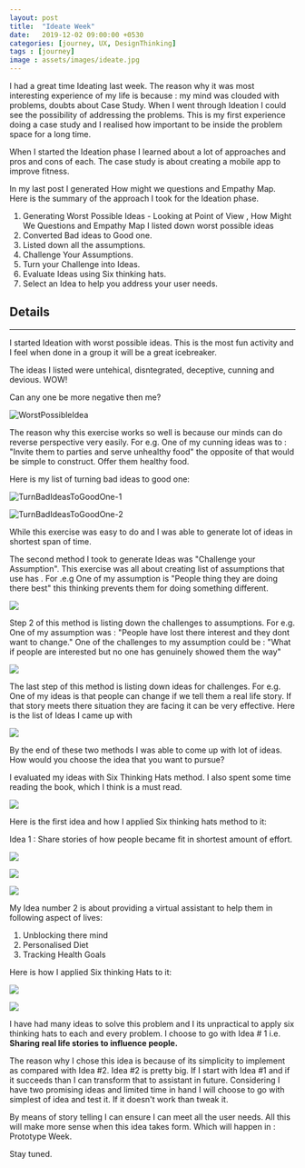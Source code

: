 ```yaml
---
layout: post
title:  "Ideate Week"
date:   2019-12-02 09:00:00 +0530
categories: [journey, UX, DesignThinking]
tags : [journey]
image : assets/images/ideate.jpg
---
```


I had a great time Ideating last week. The reason why it was most interesting experience of my life is because : my mind was clouded with problems, doubts about Case Study.  When I went through Ideation I could see the possibility of addressing the problems. This is my first experience doing a case study and I realised how important to be inside the problem space for a long time.

When I started the Ideation phase I learned about a lot of approaches and pros and cons of each. The case study is about creating a mobile app to improve fitness.

In my last post I generated How might we questions and Empathy Map. Here is the summary of the approach I took for the Ideation phase.

1. Generating Worst Possible Ideas - Looking at Point of View , How Might We Questions and Empathy Map I listed down worst possible ideas
2. Converted Bad ideas to Good one.
3. Listed down all the assumptions.
4. Challenge Your Assumptions.
5. Turn your Challenge into Ideas.
6. Evaluate Ideas using Six thinking hats.
7. Select an Idea to help you address your user needs. 

## Details

------

I started Ideation with worst possible ideas. This is the most fun activity and I feel when done in a group it will be a great icebreaker. 

The ideas I listed were untehical, disntegrated, deceptive, cunning and devious.  WOW!

Can any one be more negative then me?

   ![WorstPossibleIdea](../assets/images/worstpossibleidea.jpg)

The reason why this exercise works so well is because our minds can do reverse perspective very easily. For e.g. One of my cunning ideas was to : "Invite them to parties and serve unhealthy food" the opposite of that would be simple to construct.  Offer them healthy food.

Here is my list of turning bad ideas to good one:

   ![TurnBadIdeasToGoodOne-1](../assets/images/turnbadideastogoodone1.jpg)

   ![TurnBadIdeasToGoodOne-2](../assets/images/turnbadideastogoodone2.jpg)

While this exercise was easy to do and I was able to generate lot of ideas in shortest span of time. 

The second method I took to generate Ideas was "Challenge your Assumption".  This exercise was all about creating list of assumptions that use has . For .e.g One of my assumption is "People thing they are doing there best" this thinking prevents them for doing something different.

   ![](../assets/images/listofassumptions.jpg)

Step 2 of this method is listing down the challenges to assumptions. For e.g. One of my assumption was : "People have lost there interest and they dont want to change."  One of the challenges to my assumption could be : "What if people are interested but no one has genuinely showed them the way"

   ![](../assets/images/challengeyourassumptions.jpg)

The last step of this method is listing down ideas for challenges.  For e.g. One of my ideas is that people can change if we tell them a real life story.  If that story meets there situation they are facing it can be very effective.  Here is the list of Ideas I came up with



   ![](../assets/images/challengetoideas.jpg)

By the end of these two methods I was able to come up with lot of ideas.   How would you choose the idea that you want to pursue?  

I evaluated my ideas with Six Thinking Hats method.  I also spent some time reading the book, which I think is a must read.

   ![](../assets/images/bonosixthinkinghats.jpg)

Here is the first idea and how I applied Six thinking hats method to it:

Idea 1 : Share stories of how people became fit in shortest amount of effort.

   ![](../assets/images/idea1sixthinkinghats1.jpg)

   ![](../assets/images/idea1sixthinkinghats2.jpg)

   ![](../assets/images/idea1sixthinkinghats3.jpg)

   My Idea  number 2 is about providing a virtual assistant to help them in following aspect of lives:

   1. Unblocking there mind
   2. Personalised Diet
   3. Tracking Health Goals

Here is how I applied Six thinking Hats to it:

   ![](../assets/images/idea2sixthinkinghats1.jpg)



   ![](../assets/images/idea2sixthinkinghats2.jpg)



I have had many ideas to solve this problem and I its unpractical to apply six thinking hats to each and every problem.  I choose to go with Idea # 1 i.e. **Sharing real life stories to influence people.**  

The reason why I chose this idea is because of its simplicity to implement as compared with Idea #2.  Idea #2 is pretty big.  If I start with Idea #1 and if it succeeds than I can transform that to assistant in future.   Considering I have two promising ideas and limited time in hand I will choose to go with simplest of idea and test it.  If it doesn't work than tweak it.  

By means of story telling I can ensure I can meet all the user needs. All this will make more sense when this idea takes form.  Which will happen in : Prototype Week.

Stay tuned.